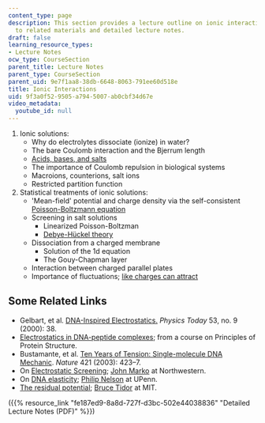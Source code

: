 ```yaml
---
content_type: page
description: This section provides a lecture outline on ionic interactions with links
  to related materials and detailed lecture notes.
draft: false
learning_resource_types:
- Lecture Notes
ocw_type: CourseSection
parent_title: Lecture Notes
parent_type: CourseSection
parent_uid: 9e7f1aa8-38db-6648-8063-791ee60d518e
title: Ionic Interactions
uid: 9f3a0f52-9505-a794-5007-ab0cbf34d67e
video_metadata:
  youtube_id: null
---
```

1. Ionic solutions:
    - Why do electrolytes dissociate (ionize) in water?
    - The bare Coulomb interaction and the Bjerrum length
    - [Acids, bases, and salts](http://www.shodor.org/unchem/basic/ab/)
    - The importance of Coulomb repulsion in biological systems
    - Macroions, counterions, salt ions
    - Restricted partition function
2. Statistical treatments of ionic solutions:
    - 'Mean-field' potential and charge density via the self-consistent [Poisson-Boltzmann equation](http://en.wikipedia.org/wiki/Poisson-Boltzmann_equation)
    - Screening in salt solutions
        - Linearized Poisson-Boltzman
        - [Debye-Hückel theory](https://chem.libretexts.org/Bookshelves/Physical_and_Theoretical_Chemistry_Textbook_Maps/Supplemental_Modules_%28Physical_and_Theoretical_Chemistry%29/Physical_Properties_of_Matter/Solutions_and_Mixtures/Nonideal_Solutions/Debye-H%C3%BCckel)
    - Dissociation from a charged membrane
        - Solution of the 1d equation
        - The Gouy-Chapman layer
    - Interaction between charged parallel plates
    - Importance of fluctuations; [like charges can attract](http://physics.aps.org/story/v6/st25)

## Some Related Links

- Gelbart, et al. [DNA-Inspired Electrostatics.](https://doi.org/10.1063/1.1325230) *Physics Today* 53, no. 9 (2000): 38.
- [Electrostatics in DNA-peptide complexes](http://www.cryst.bbk.ac.uk/PPS2/projects/soler/project.html); from a course on Principles of Protein Structure.
- Bustamante, et al. [Ten Years of Tension: Single-molecule DNA Mechanic](http://dx.doi.org/10.1038/nature01405). *Nature* 421 (2003): 423–7.
- On [Electrostatic Screening](https://aip.scitation.org/doi/pdf/10.1063/1.522539); [John Marko](http://markolab.bmbcb.northwestern.edu/marko/) at Northwestern.
- On [DNA elasticity](http://dept.physics.upenn.edu/%7Epcn/mcgraw2/mcglatex.html); [Philip Nelson](http://www.physics.upenn.edu/%7Epcn/) at UPenn.
- [The residual potential](http://web.mit.edu/tidor/www/residual/index.html); [Bruce Tidor](http://web.mit.edu/tidor/www/index.html) at MIT.

({{% resource_link "fe187ed9-8a8d-727f-d3bc-502e44038836" "Detailed Lecture Notes (PDF)" %}})
